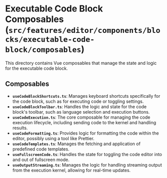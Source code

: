# Executable Code Block Composables (`src/features/editor/components/blocks/executable-code-block/composables`)

This directory contains Vue composables that manage the state and logic for the executable code block.

## Composables

-   **`useCodeBlockShortcuts.ts`**: Manages keyboard shortcuts specifically for the code block, such as for executing code or toggling settings.
-   **`useCodeBlockToolbar.ts`**: Handles the logic and state for the code block's toolbar, such as language selection and execution buttons.
-   **`useCodeExecution.ts`**: The core composable for managing the code execution lifecycle, including sending code to the kernel and handling results.
-   **`useCodeFormatting.ts`**: Provides logic for formatting the code within the editor, possibly using a tool like Prettier.
-   **`useCodeTemplates.ts`**: Manages the fetching and application of predefined code templates.
-   **`useFullscreenCode.ts`**: Handles the state for toggling the code editor into and out of fullscreen mode.
-   **`useOutputStreaming.ts`**: Manages the logic for handling streaming output from the execution kernel, allowing for real-time updates. 